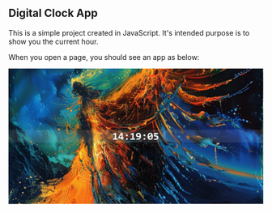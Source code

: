 ## Digital Clock App

This is a simple project created in JavaScript. It's intended purpose is to show you the current hour.

When you open a page, you should see an app as below:

![An example of app page](JSC1.jpg?raw=true "page example")

